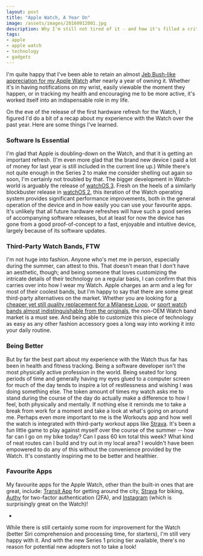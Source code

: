 ```yaml
---
layout: post
title: "Apple Watch, A Year On"
image: /assets/images/20160912001.jpg
description: Why I'm still not tired of it - and how it's filled a critical role in my life.
tags:
- apple
- apple watch
- technology
- gadgets
---
```


I'm quite happy that I've been able to retain an almost [Jeb Bush-like appreciation for my Apple Watch](https://vine.co/v/erX66WYXx6p) after nearly a year of owning it. Whether it's in having notifications on my wrist, easily viewable the moment they happen, or in tracking my health and encouraging me to be more active, it's worked itself into an indispensable role in my life.

On the eve of the release of the first hardware refresh for the Watch, I figured I'd do a bit of a recap about my experience with the Watch over the past year. Here are some things I've learned.

### Software Is Essential

I'm glad that Apple is doubling-down on the Watch, and that it is getting an important refresh. (I'm even more glad that the brand new device I paid a lot of money for last year is still included in the current line up.) While there's not quite enough in the Series 2 to make me consider shelling out again so soon, I'm certainly not troubled by that. The bigger development in Watch-world is arguably the release of [watchOS 3](http://www.apple.com/watchos/). Fresh on the heels of a similarly blockbuster release in [watchOS 2](http://thenextweb.com/insider/2015/09/21/watchos-2-review-apple-watchs-true-killer-feature-is-its-operating-system/), this iteration of the Watch operating system provides significant performance improvements, both in the general operation of the device and in how easily you can use your favourite apps. It's unlikely that all future hardware refreshes will have such a good series of accompanying software releases, but at least for now the device has gone from a good proof-of-concept to a fast, enjoyable and intuitive device, largely because of its software updates.

### Third-Party Watch Bands, FTW

I'm not huge into fashion. Anyone who's met me in person, especially during the summer, can attest to this. That doesn't mean that I don't have an aesthetic, though; and being someone that loves customizing the intricate details of their technology on a regular basis, I can confirm that this carries over into how I wear my Watch. Apple charges an arm and a leg for most of their coolest bands, but I'm happy to say that there are some great third-party alternatives on the market. Whether you are looking for [a cheaper yet still quality replacement for a Milanese Loop](https://www.amazon.com/Apple-JETech-Milanese-Stainless-Bracelet/dp/B013SAJQB2/), or [sport watch bands almost indistinguishable from the originals](https://www.amazon.com/MoKo-Silicone-Replacement-Included-Lengths/dp/B00P0B3UVK/), the non-OEM Watch band market is a must see. And being able to customize this piece of technology as easy as any other fashion accessory goes a long way into working it into your daily routine.

### Being Better

But by far the best part about my experience with the Watch thus far has been in health and fitness tracking. Being a software developer isn't the most physically active profession in the world. Being seated for long periods of time and generally having my eyes glued to a computer screen for much of the day tends to inspire a lot of restlessness and wishing I was doing something else. The token amount of times my watch asks me to stand during the course of the day do actually make a difference to how I feel, both physically and mentally. If nothing else it reminds me to take a break from work for a moment and take a look at what's going on around me. Perhaps even more important to me is the Workouts app and how well the watch is integrated with third-party workout apps like [Strava](https://www.strava.com). It's been a fun little game to play against myself over the course of the summer -- how far can I go on my bike today? Can I pass 60 km total this week? What kind of neat routes can I build and try out in my local area? I wouldn't have been empowered to do any of this without the convenience provided by the Watch. It's constantly inspiring me to be better and healthier.

### Favourite Apps

My favourite apps for the Apple Watch, other than the built-in ones that are great, include: [Transit App](https://medium.com/@transitapp/one-less-tap-for-man-one-giant-leap-for-transit-riders-269878e06417#.awz93twzv) for getting around the city, [Strava](https://www.strava.com/apple-watch) for biking, [Authy](https://itunes.apple.com/ca/app/authy/id494168017?mt=8) for two-factor authentication (2FA), and [Instagram](http://blog.instagram.com/post/117700354457/instagram-for-apple-watch) (which is surprisingly great on the Watch)!

-

While there is still certainly some room for improvement for the Watch (better Siri comprehension and processing time, for starters), I'm still very happy with it. And with the new Series 1 pricing tier available, there's no reason for potential new adopters not to take a look!
